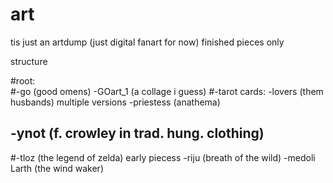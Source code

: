 # art

tis just an artdump (just digital fanart for now) finished pieces only

structure

#root:                                                                                  
#-go (good omens) 
-GOart_1 (a collage i guess) 
#-tarot cards: 
-lovers (them husbands) multiple versions -priestess (anathema) 

-ynot (f. crowley in trad. hung. clothing) 
--------------------------------------------------------------- 

#-tloz (the legend of zelda) early piecess 
-riju (breath of the wild) -medoli Larth (the wind waker)
